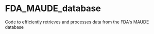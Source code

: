 # FDA_MAUDE_database
Code to efficiently retrieves and processes data from the FDA's MAUDE database
